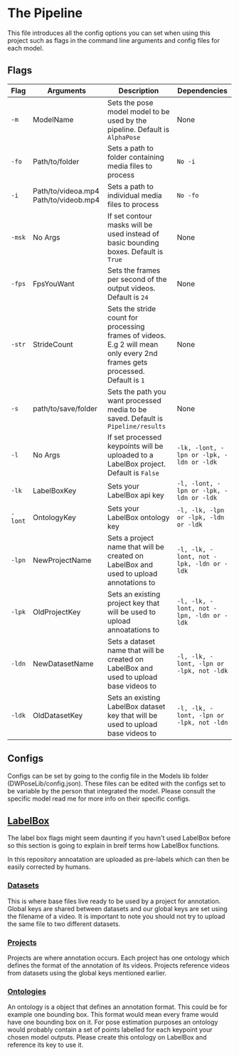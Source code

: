 # The Pipeline

This file introduces all the config options you can set when using this project such as flags in the command line arguments and config files for each model.

## Flags

| Flag | Arguments | Description | Dependencies |
| ------------- | ------------- | ------------- | ------------- |
| ```-m``` | ModelName | Sets the pose model model to be used by the pipeline. Default is ```AlphaPose``` | None |
| ```-fo``` | Path/to/folder | Sets a path to folder containing media files to process | ```No -i``` |
| ```-i``` | Path/to/videoa.mp4 Path/to/videob.mp4 | Sets a path to individual media files to process | ```No -fo``` |
| ```-msk``` | No Args | If set contour masks will be used instead of basic bounding boxes. Default is ```True``` | None |
| ```-fps``` | FpsYouWant | Sets the frames per second of the output videos. Default is ```24``` | None |
| ```-str``` | StrideCount | Sets the stride count for processing frames of videos. E.g 2 will mean only every 2nd frames gets processed. Default is ```1``` | None |
| ```-s``` | path/to/save/folder | Sets the path you want processed media to be saved. Default is ```Pipeline/results``` | None |
| ```-l``` | No Args | If set processed keypoints will be uploaded to a LabelBox project. Default is ```False``` | ```-lk, -lont, -lpn or -lpk, -ldn or -ldk``` |
| ```-lk``` | LabelBoxKey | Sets your LabelBox api key | ```-l, -lont, -lpn or -lpk, -ldn or -ldk``` |
| ```-lont``` | OntologyKey | Sets your LabelBox ontology key | ```-l, -lk, -lpn or -lpk, -ldn or -ldk``` |
| ```-lpn``` | NewProjectName | Sets a project name that will be created on LabelBox and used to upload annotations to | ```-l, -lk, -lont, not -lpk, -ldn or -ldk``` |
| ```-lpk``` | OldProjectKey | Sets an existing project key that will be used to upload annoatations to | ```-l, -lk, -lont, not -lpn, -ldn or -ldk``` |
| ```-ldn``` | NewDatasetName | Sets a dataset name that will be created on LabelBox and used to upload base videos to | ```-l, -lk, -lont, -lpn or -lpk, not -ldk``` |
| ```-ldk``` | OldDatasetKey | Sets an existing LabelBox dataset key that will be used to upload base videos to | ```-l, -lk, -lont, -lpn or -lpk, not -ldn``` |

## Configs

Configs can be set by going to the config file in the Models lib folder (DWPoseLib/config.json). These files can be edited with the configs set to be variable by the person that integrated the model. Please consult the specific model read me for more info on their specific configs.

## [LabelBox](https://docs.labelbox.com/)

The label box flags might seem daunting if you havn't used LabelBox before so this section is going to explain in breif terms how LabelBox functions.

In this repository annoatation are uploaded as pre-labels which can then be easily corrected by humans.

### [Datasets](https://docs.labelbox.com/docs/datasets-datarows)

This is where base files live ready to be used by a project for annotation. Global keys are shared between datasets and our global keys are set using the filename of a video. It is important to note you should not try to upload the same file to two different datasets.

### [Projects](https://docs.labelbox.com/docs/what-is-a-project)

Projects are where annotation occurs. Each project has one ontology which defines the format of the annotation of its videos. Projects reference videos from datasets using the global keys mentioned earlier.

### [Ontologies](https://docs.labelbox.com/docs/labelbox-ontology)

An ontology is a object that defines an annotation format. This could be for example one bounding box. This format would mean every frame would have one bounding box on it. For pose estimation purposes an ontology would probably contain a set of points labelled for each keypoint your chosen model outputs. Please create this ontology on LabelBox and reference its key to use it.